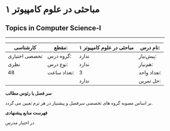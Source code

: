 # مباحثی در علوم کامپیوتر ۱
## Topics in Computer Science-I
_______________________________________________________________________________
| کارشناسی      | مقطع:       | مباحثی در علوم کامپیوتر ۱ | نام درس:    |
| ------------- | ----------- | ------------------------- | ----------- |
| تخصصی اختیاری | گروه درس:   | ندارد                     | پیش‌نیاز:   |
| نظری          | نوع درس:    | ندارد                     | هم‌نیاز:    |
| 48            | تعداد ساعت: | 3                         | تعداد واحد: |
|               |             |  ندارد                    | حل تمرین:   |

**سر فصل یا رئوس مطالب**

بر اساس مصوبه گروه های تخصصی سرفصل و پیشنیاز در هر ترم تعیین می گردد.


**فهرست منابع پیشنهادی**

در اختیار مدرس
